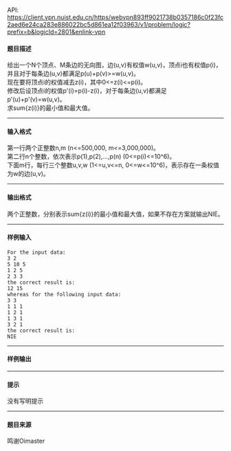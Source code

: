 API: https://client.vpn.nuist.edu.cn/https/webvpn893ff9021738b0357186c0f23fc2aed6e24ca283e886022bc5d861ea12f03963/v1/problem/logic?prefix=b&logicId=2801&enlink-vpn

#### 题目描述

给出一个N个顶点、M条边的无向图，边(u,v)有权值w(u,v)，顶点i也有权值p(i)，  
并且对于每条边(u,v)都满足p(u)+p(v)>=w(u,v)。  
现在要将顶点i的权值减去z(i)，其中0<=z(i)<=p(i)。  
修改后设顶点i的权值p'(i)=p(i)-z(i)，对于每条边(u,v)都满足p'(u)+p'(v)=w(u,v)。  
求sum{z(i)}的最小值和最大值。

---

#### 输入格式

第一行两个正整数n,m (n<=500,000, m<=3,000,000)。  
第二行n个整数，依次表示p(1),p(2),...,p(n) (0<=p(i)<=10^6)。  
下面m行，每行三个整数u,v,w (1<=u,v<=n, 0<=w<=10^6)，表示存在一条权值为w的边(u,v)。

---

#### 输出格式

  
两个正整数，分别表示sum{z(i)}的最小值和最大值，如果不存在方案就输出NIE。

---

#### 样例输入
```
For the input data:
3 2
5 10 5
1 2 5
2 3 3
the correct result is:
12 15
whereas for the following input data: 
3 3
1 1 1
1 2 1
1 3 1
3 2 1
the correct result is: 
NIE
```

---

#### 样例输出

---

#### 提示

没有写明提示

---

#### 题目来源

鸣谢Oimaster